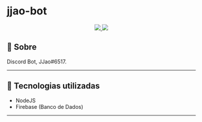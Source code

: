 # jjao-bot

<p align="center">
  <a href="https://forthebadge.com"> <img src="https://forthebadge.com/images/badges/made-with-javascript.svg" /> </a>
  <a href="https://forthebadge.com"> <img src="https://forthebadge.com/images/badges/open-source.svg" /> </a>
</p>

## :scroll: Sobre
Discord Bot, JJao#6517.

---

## :rocket: Tecnologias utilizadas
* NodeJS
* Firebase (Banco de Dados)

---
